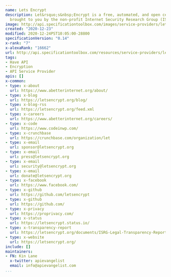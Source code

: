 ```yaml
---
name: Lets Encrypt
description: Let&rsquo;s&nbsp;Encrypt is a free, automated, and open certificate    authority
  brought to you by the non-profit Internet Security Research Group (ISRG).
image: http://api.specificationtoolbox.com/images/service-providers/lets-encrypt.jpg
created: "2020-12-23"
modified: 2020-12-24PST10:05:00-28800
specificationVersion: "0.14"
x-rank: "7"
x-alexaRank: "16662"
url: http://api.specificationtoolbox.com/resources/service-providers/lets-encrypt/
tags:
- Have API
- Encryption
- API Service Provider
apis: []
x-common:
- type: x-about
  url: https://www.abetterinternet.org/about/
- type: x-blog
  url: https://letsencrypt.org/blog/
- type: x-blog-rss
  url: https://letsencrypt.org/feed.xml
- type: x-careers
  url: https://www.abetterinternet.org/careers/
- type: x-code
  url: https://www.codeinwp.com/
- type: x-crunchbase
  url: https://crunchbase.com/organization/let
- type: x-email
  url: sponsor@letsencrypt.org
- type: x-email
  url: press@letsencrypt.org
- type: x-email
  url: security@letsencrypt.org
- type: x-email
  url: donate@letsencrypt.org
- type: x-facebook
  url: https://www.facebook.com/
- type: x-github
  url: https://github.com/letsencrypt
- type: x-github
  url: https://github.com/
- type: x-privacy
  url: https://proprivacy.com/
- type: x-status
  url: https://letsencrypt.status.io/
- type: x-transparency-report
  url: https://letsencrypt.org/documents/ISRG-Legal-Transparency-Report-July-1-2015.pdf
- type: x-website
  url: https://letsencrypt.org/
include: []
maintainers:
- FN: Kin Lane
  x-twitter: apievangelist
  email: info@apievangelist.com
...
```

